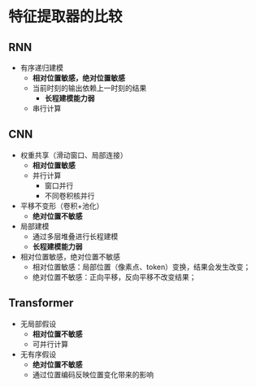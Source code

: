 特征提取器的比较
===


## RNN

- 有序递归建模
    - **相对位置敏感，绝对位置敏感**
    - 当前时刻的输出依赖上一时刻的结果
        - **长程建模能力弱**
    - 串行计算


## CNN

- 权重共享（滑动窗口、局部连接）
    - **相对位置敏感**
    - 并行计算
        - 窗口并行
        - 不同卷积核并行
- 平移不变形（卷积+池化）
    - **绝对位置不敏感**
- 局部建模
    - 通过多层堆叠进行长程建模
    - **长程建模能力弱**
- 相对位置敏感，绝对位置不敏感
    - 相对位置敏感：局部位置（像素点、token）变换，结果会发生改变；
    - 绝对位置不敏感：正向平移，反向平移不改变结果；


## Transformer

- 无局部假设
    - **相对位置不敏感**
    - 可并行计算
- 无有序假设
    - **绝对位置不敏感**
    - 通过位置编码反映位置变化带来的影响
